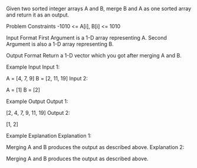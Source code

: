 Given two sorted integer arrays A and B, merge B and A as one sorted array and return it as an output.


Problem Constraints
-1010 <= A[i], B[i] <= 1010


Input Format
First Argument is a 1-D array representing  A.
Second Argument is also a 1-D array representing B.


Output Format
Return a 1-D vector which you got after merging A and B.


Example Input
Input 1:

A = [4, 7, 9]
B = [2, 11, 19]
Input 2:

A = [1]
B = [2]


Example Output
Output 1:

[2, 4, 7, 9, 11, 19]
Output 2:

[1, 2]


Example Explanation
Explanation 1:

Merging A and B produces the output as described above.
Explanation 2:

 Merging A and B produces the output as described above.